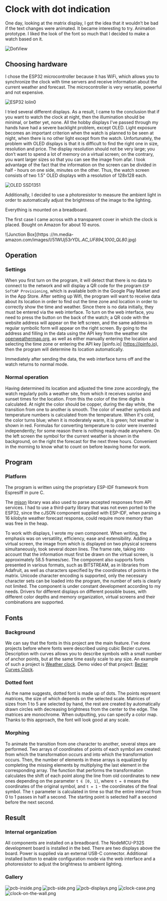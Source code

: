 # Clock with dot indication 

One day, looking at the matrix display, I got the idea that it wouldn’t be bad if the text changes were animated. It became interesting to try. Animation prototype. I liked the look of the font so much that I decided to make a watch based on it. 

![DotView](dotview-320.gif) 

## Choosing hardware 

I chose the ESP32 microcontroller because it has WiFi, which allows you to synchronize the clock with time servers and receive information about the current weather and forecast. The microcontroller is very versatile, powerful and not expensive. 

![ESP32 lolin0](https://www.az-delivery.de/cdn/shop/products/esp32-lolin-lolin32-wifi-bluetooth-dev-kit-mikrocontroller-684175.jpg?v=1679400714&width=400) 

I tried several different displays. As a result, I came to the conclusion that if you want to watch the clock at night, then the illumination should be minimal, or better yet, none. All the hobby displays I've passed through my hands have had a severe backlight problem, except OLED. Light exposure becomes an important criterion when the watch is planned to be seen at night, when there is no other light except from the watch. Unfortunately, the problem with OLED displays is that it is difficult to find the right one in size, resolution and price. The display resolution should not be very large; you don’t want to spend a lot of memory on a virtual screen; on the contrary, you want larger sizes so that you can see the image from afar. I took advantage of the fact that the information on the screen can be divided in half - hours on one side, minutes on the other. Thus, the watch screen consists of two 1.5" OLED displays with a resolution of 128x128 each. 

![OLED SSD1351](https://m.media-amazon.com/images/I/61tp4yL59+L._AC_SX679_.jpg) 

Additionally, I decided to use a photoresistor to measure the ambient light in order to automatically adjust the brightness of the image to the lighting. 

Everything is mounted on a breadboard. 

The first case I came across with a transparent cover in which the clock is placed. Bought on Amazon for about 10 euros. 

![Junction Box](https ://m.media-amazon.com/images/I/51WUj53rYDL._AC_UF894,1000_QL80_.jpg) 

## Operation 

### Settings 

When you first turn on the program, it will detect that there is no data to connect to the network and will display a QR code for the program `ESP SoftAP Provisioning`, which is available both in the Google Play Market and in the App Store. After setting up Wifi, the program will want to receive data about its location in order to find out the time zone and location in order to correctly show the time and weather. Since there is no data initially, they must be entered via the web interface. To turn on the web interface, you need to press the button on the back of the watch; a QR code with the website address will appear on the left screen, and the same address in regular symbolic form will appear on the right screen. By going to the address and filling in the data using the API key from the weather site [openweathermap.org](https://openweathermap.org/api), as well as either manually entering the location and selecting the time zone or entering the API key [ipinfo.io] (https://ipinfo.io), then the program will determine its location automatically. 

Immediately after sending the data, the web interface turns off and the watch returns to normal mode. 

### Normal operation 

Having determined its location and adjusted the time zone accordingly, the watch regularly polls a weather site, from which it receives sunrise and sunset times for the location. From this the color of the time digits is calculated. At night the color should be copper, during the day white, the transition from one to another is smooth. The color of weather symbols and temperature numbers is calculated from the temperature. When it's cold, the color turns blue; when it is moderately warm, it is green; hot weather is shown in red. Formulas for converting temperature to color were invented independently; for some reason there is nothing ready-made anywhere. On the left screen the symbol for the current weather is shown in the background, on the right the forecast for the next three hours. Convenient in the morning to know what to count on before leaving home for work. 

## Program 

### Platform 

The program is written using the proprietary ESP-IDF framework from Espresiff in pure C. 

The [mjson](https://github.com/cesanta/mjson) library was also used to parse accepted responses from API services. I had to use a third-party library that was not even ported to the ESP32, since the cJSON component supplied with ESP-IDF, when parsing a 16 kilobyte weather forecast response, could require more memory than was free in the heap. 

To work with displays, I wrote my own component. When writing, the emphasis was on versatility, efficiency, ease and extensibility. Adding a virtual screen, the image from which is displayed on two physical screens simultaneously, took several dozen lines. The frame rate, taking into account that the information must first be drawn on the virtual screen, is approximately 58.5 frames/sec. The component also supports fonts presented in various formats, such as BITSTREAM, as in libraries from Adafruit, as well as characters specified by the coordinates of points in the matrix. Unicode character encoding is supported, only the necessary character sets can be loaded into the program, the number of sets is clearly not limited. The component is under constant development according to my needs. 
Drivers for different displays on different possible buses, with different color depths and memory organization, virtual screens and their combinations are supported.

## Fonts

### Background

We can say that the fonts in this project are the main feature. I've done projects before where fonts were described using cubic Bezier curves. Description with curves allows you to describe symbols with a small number of anchor points, but at the same time easily scale to any size. An example of such a project is [Weather clock](https://github.com/jef-sure/ili9341_dgx). Demo video of that project: [Bezier Curves Clock](https://youtu.be/7H-2-X1M7PA?si=46Ek5eJoc2KWcRSB).

### Dotted font

As the name suggests, dotted font is made up of dots. The points represent matrices, the size of which depends on the selected scale. Matrices of sizes from 1 to 5 are selected by hand, the rest are created by automatically drawn circles with decreasing brightness from the center to the edge. The matrices are monochrome. When outputting, you can specify a color map. Thanks to this approach, the font will look good at any scale.

### Morphing

To animate the transition from one character to another, several steps are performed. Two arrays of coordinates of points of each symbol are created: from which the transformation occurs and into which the transformation occurs. Then, the number of elements in these arrays is equalized by completing the missing elements by multiplying the last element in the corresponding array. The function that performs the transformation calculates the shift of each point along the line from old coordinates to new ones depending on the parameter `t ∈ [0, 1]`, where `t = 0` means the coordinates of the original symbol, and `t = 1` - the coordinates of the final symbol. The `t` parameter is calculated in time so that the entire interval from 0 to 1 passes in half a second. The starting point is selected half a second before the next second.

## Result

### Internal organization

All components are installed on a breadboard. The NodeMCU-P32S development board is installed in the bed. There are two displays above the board. Power is supplied via an external USB-C connector. Additional installed button to enable configuration mode via the web interface and a photoresistor to adjust the brightness to ambient lighting.

### Gallery

![pcb-inside.png](pcb-inside.png)
![pcb-side.png](pcb-side.png)
![pcb-displays.png](pcb-displays.png)
![clock-case.png](clock-case.png)
![clock-on-the-wall.png](clock-on-the-wall.png)